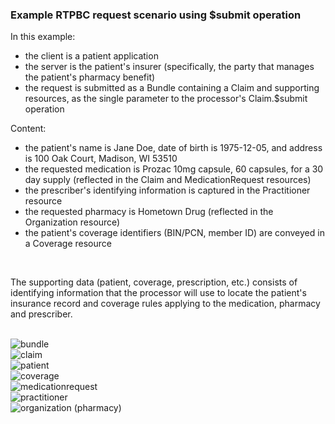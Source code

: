 ### Example RTPBC request scenario using $submit operation
In this example:
* the client is a patient application
* the server is the patient's insurer (specifically, the party that manages the patient's pharmacy benefit)
* the request is submitted as a Bundle containing a Claim and supporting resources, as the single parameter to the processor's Claim.$submit operation

Content:
* the patient's name is Jane Doe, date of birth is 1975-12-05, and address is 100 Oak Court, Madison, WI 53510
* the requested medication is Prozac 10mg capsule, 60 capsules, for a 30 day supply (reflected in the Claim and MedicationRequest resources)
* the prescriber's identifying information is captured in the Practitioner resource
* the requested pharmacy is Hometown Drug (reflected in the Organization resource)
* the patient's coverage identifiers (BIN/PCN, member ID) are conveyed in a Coverage resource

<br/>

The supporting data (patient, coverage, prescription, etc.) consists of identifying information that the processor will use to locate the patient's insurance record and coverage rules applying to the medication, pharmacy and prescriber.

<br/>

<div><img src="images/rtpbc-bundle-request-03-1-bundle.png" alt="bundle"></div>

<div><img src="images/rtpbc-bundle-request-03-3-claim.png" alt="claim"></div>

<div><img src="images/rtpbc-bundle-request-03-4-patient.png" alt="patient"></div>

<div><img src="images/rtpbc-bundle-request-03-5-coverage.png" alt="coverage"></div>

<div><img src="images/rtpbc-bundle-request-03-6-medication-request.png" alt="medicationrequest"></div>

<div><img src="images/rtpbc-bundle-request-03-7-practitioner.png" alt="practitioner"></div>

<div><img src="images/rtpbc-bundle-request-03-8-organization-pharmacy.png" alt="organization (pharmacy)"></div>

<br/>